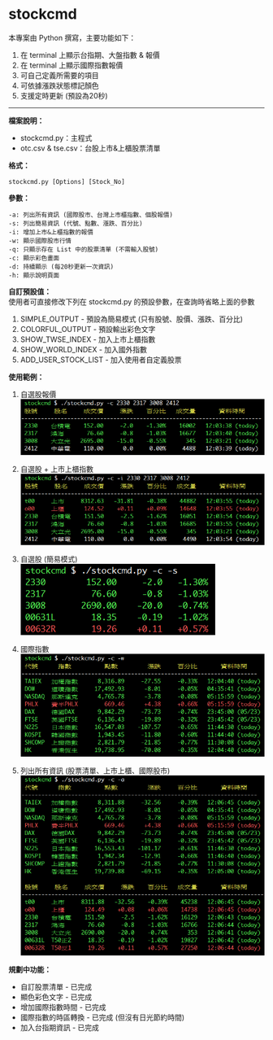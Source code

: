 stockcmd
===================

本專案由 Python 撰寫，主要功能如下：  
1. 在 terminal 上顯示台指期、大盤指數 & 報價  
2. 在 terminal 上顯示國際指數報價  
3. 可自己定義所需要的項目  
4. 可依據漲跌狀態標記顏色  
5. 支援定時更新 (預設為20秒)

---------
**檔案說明：**  
 - stockcmd.py：主程式  
 - otc.csv & tse.csv：台股上市&上櫃股票清單  
 
**格式：**  

    stockcmd.py [Options] [Stock_No]

**參數：**  

    -a: 列出所有資訊 (國際股市、台灣上市櫃指數、個股報價)
    -s: 列出簡易資訊 (代號、點數、漲跌、百分比)
    -i: 增加上市&上櫃指數的報價
    -w: 顯示國際股市行情
    -q: 只顯示存在 List 中的股票清單 (不需輸入股號)
    -c: 顯示彩色畫面
    -d: 持續顯示 (每20秒更新一次資訊)
    -h: 顯示說明頁面

**自訂預設值：**  
使用者可直接修改下列在 stockcmd.py 的預設參數，在查詢時省略上面的參數  
1. SIMPLE_OUTPUT - 預設為簡易模式 (只有股號、股價、漲跌、百分比)  
2. COLORFUL_OUTPUT - 預設輸出彩色文字  
3. SHOW_TWSE_INDEX - 加入上市上櫃指數  
4. SHOW_WORLD_INDEX - 加入國外指數  
5. ADD_USER_STOCK_LIST - 加入使用者自定義股票  
  
**使用範例：**  

1. 自選股報價  
![Alt text](/screenshot/1.png "Snapshot")  

2. 自選股 + 上市上櫃指數  
![Alt text](/screenshot/2.png "Snapshot")  

3. 自選股 (簡易模式)  
![Alt text](/screenshot/3.png "Snapshot")  

4. 國際指數  
![Alt text](/screenshot/4.png "Snapshot")  

5. 列出所有資訊 (股票清單、上市上櫃、國際股市)  
![Alt text](/screenshot/5.png "Snapshot")  

**規劃中功能：**  
- 自訂股票清單 - 已完成  
- 顯色彩色文字 - 已完成  
- 增加國際指數時間 - 已完成  
- 國際指數的時區轉換 - 已完成 (但沒有日光節約時間)  
- 加入台指期資訊 - 已完成
